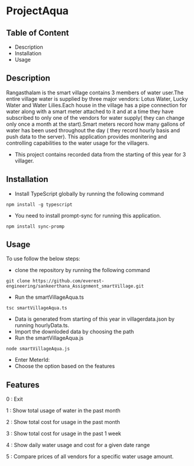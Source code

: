 # ProjectAqua
## Table of Content
- Description
- Installation
- Usage
## Description
Rangasthalam is the smart village contains 3 members of water user.The entire village water is supplied by three major vendors: Lotus Water, Lucky Water and Water Lilies.Each house in the village has a pipe connection for water along with a smart meter attached to it and at a time they have subscribed to only one of the vendors for water supply( they can change only once a month at the start).Smart meters record how many gallons of water has been used throughout the day ( they record hourly basis and push data to the server).
This application provides monitering and controlling capabilities to the water usage for the villagers.
- This project contains recorded data from the starting of this year for 3 villager.
## Installation
- Install TypeScript globally by running the following command
```
npm install -g typescript
```

- You need to install prompt-sync for running this application.
```
npm install sync-promp
```
## Usage
To use follow the below steps:
- clone the repository by running the following command
```
git clone https://github.com/everest-engineering/sankeerthana_Assignment_smartVillage.git
```
- Run the smartVillageAqua.ts
```
tsc smartVillageAqua.ts
```
- Data is generated from starting of this year in villagerdata.json by running hourlyData.ts.
- Import the downloded data by choosing the path
- Run the smartVillageAqua.js
```
node smartVillageAqua.js
```
- Enter MeterId: <meterId>
- Choose the option based on the features
## Features
  
0 : Exit 
  
1 : Show total usage of water in the past month
  
2 : Show total cost for usage in the past month
  
3 : Show total cost for usage in the past 1 week
  
4 : Show daily water usage and cost for a given date range
  
5 : Compare prices of all vendors for a specific water usage amount.

